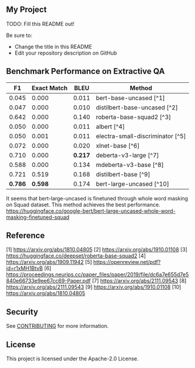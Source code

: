 ## My Project

TODO: Fill this README out!

Be sure to:

* Change the title in this README
* Edit your repository description on GitHub

## Benchmark Performance on Extractive QA
| F1    | Exact Match | BLEU    | Method                        |
|-------|-------------|---------|-------------------------------|
|0.045  | 0.000       | 0.011   | bert-base-uncased [^1]        |
|0.047  | 0.000       | 0.010   | distilbert-base-uncased [^2]  |
|0.642  | 0.000       | 0.140   | roberta-base-squad2 [^3]      |
|0.050  | 0.000       | 0.011   | albert [^4]                   |
|0.050  | 0.001       | 0.011   | electra-small-discriminator [^5] |
|0.072  | 0.000       | 0.020   | xlnet-base [^6]               |
|0.710  | 0.000       | **0.217**   | deberta-v3-large [^7]         |
|0.588  | 0.000       | 0.134   | mdeberta-v3-base [^8]         |
|0.721  | 0.519       | 0.168   | distilbert-base [^9]          |
|**0.786**  | **0.598**       | 0.174   | bert-large-uncased [^10]      |


It seems that bert-large-uncased is finetuned through whole word masking on Squad dataset. This method achieves the best performance.
 https://huggingface.co/google-bert/bert-large-uncased-whole-word-masking-finetuned-squad


## Reference
[1] https://arxiv.org/abs/1810.04805
[2] https://arxiv.org/abs/1910.01108
[3] https://huggingface.co/deepset/roberta-base-squad2
[4] https://arxiv.org/abs/1909.11942
[5] https://openreview.net/pdf?id=r1xMH1BtvB
[6] https://proceedings.neurips.cc/paper_files/paper/2019/file/dc6a7e655d7e5840e66733e9ee67cc69-Paper.pdf
[7] https://arxiv.org/abs/2111.09543
[8] https://arxiv.org/abs/2111.09543
[9] https://arxiv.org/abs/1910.01108
[10] https://arxiv.org/abs/1810.04805


## Security

See [CONTRIBUTING](CONTRIBUTING.md#security-issue-notifications) for more information.

## License

This project is licensed under the Apache-2.0 License.


